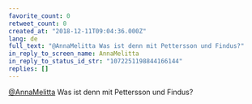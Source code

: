 ```yaml
---
favorite_count: 0
retweet_count: 0
created_at: "2018-12-11T09:04:36.000Z"
lang: de
full_text: "@AnnaMelitta Was ist denn mit Pettersson und Findus?"
in_reply_to_screen_name: AnnaMelitta
in_reply_to_status_id_str: "1072251198844166144"
replies: []
---
```


[@AnnaMelitta](https://twitter.com/AnnaMelitta) Was ist denn mit Pettersson und
Findus?

